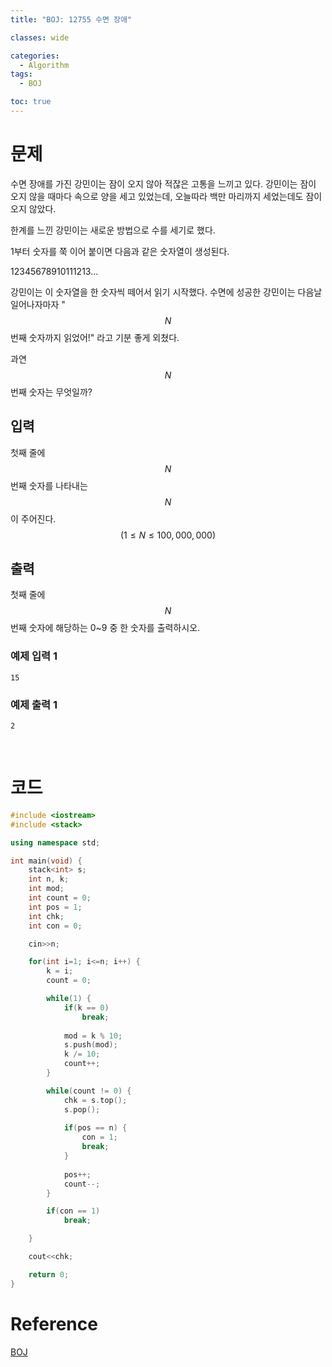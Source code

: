 ```yaml
---
title: "BOJ: 12755 수면 장애"

classes: wide

categories:
  - Algorithm
tags:
  - BOJ

toc: true
---
```


# 문제

수면 장애를 가진 강민이는 잠이 오지 않아 적잖은 고통을 느끼고 있다. 강민이는 잠이 오지 않을 때마다 속으로 양을 세고 있었는데, 오늘따라 백만 마리까지 세었는데도 잠이 오지 않았다.

한계를 느낀 강민이는 새로운 방법으로 수를 세기로 했다.

1부터 숫자를 쭉 이어 붙이면 다음과 같은 숫자열이 생성된다.

12345678910111213...

강민이는 이 숫자열을 한 숫자씩 떼어서 읽기 시작했다. 수면에 성공한 강민이는 다음날 일어나자마자 "$$N$$번째 숫자까지 읽었어!" 라고 기분 좋게 외쳤다.

과연 $$N$$번째 숫자는 무엇일까?

## 입력

첫째 줄에 $$N$$번째 숫자를 나타내는 $$N$$이 주어진다. $$(1\leq{N}\leq{100,000,000})$$

## 출력

첫째 줄에 $$N$$번째 숫자에 해당하는 0~9 중 한 숫자를 출력하시오.

### 예제 입력 1

```shell
15
```

### 예제 출력 1

```shell
2
```

<br/>

# 코드

```cpp
#include <iostream>
#include <stack>

using namespace std;

int main(void) {
    stack<int> s;
    int n, k;
    int mod;
    int count = 0;
    int pos = 1;
    int chk;
    int con = 0;

    cin>>n;

    for(int i=1; i<=n; i++) {
        k = i;
        count = 0;

        while(1) {
            if(k == 0) 
                break;
            
            mod = k % 10;
            s.push(mod);
            k /= 10;
            count++;
        }

        while(count != 0) {
            chk = s.top();
            s.pop();
            
            if(pos == n) {
                con = 1;
                break;
            }
                
            pos++;
            count--;
        }

        if(con == 1)
            break;

    }

    cout<<chk;

    return 0;
}
```

# Reference

[BOJ](https://www.acmicpc.net/problem/12755)

